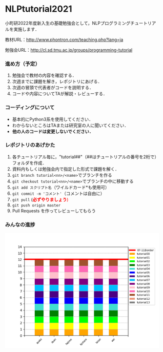 # NLPtutorial2021

小町研2022年度新入生の基礎勉強会として，NLPプログラミングチュートリアルを実施します．

教材URL：http://www.phontron.com/teaching.php?lang=ja

勉強会URL：http://cl.sd.tmu.ac.jp/groups/programming-tutorial

### 進め方（予定）

1. 勉強会で教材の内容を確認する．
2. 次週までに課題を解き，レポジトリにあげる．
3. 次週の冒頭で代表者がコードを説明する．
4. コードや内容についてTAが解説・レビューする．

### コーディングについて

- 基本的にPython3系を使用してください．
- わからないところはTAまたは研究室の人に聞いてください．
- <b>他の人のコードは変更しないでください．</b>

### レポジトリのあげかた

1. 各チュートリアル毎に，"tutorial##"（##はチュートリアルの番号を2桁で）フォルダを作成．
2. 資料内もしくは勉強会内で指定した形式で課題を解く．
3. `git branch tutorial<nn>/<name>`でブランチを作る
4. `git checkout tutorial<nn>/<name>`でブランチの中に移動する
5. `git add スクリプト名`（ワイルドカード*も使用可）
6. `git commit -m 'コメント'`（コメントは自由に）
7. `git pull` (<span style="color:red;"><b>必ずやりましょう</b></font>)
8. `git push origin master`
9. Pull Requests を作ってレビューしてもらう

### みんなの進捗

![progress](progress.png)
